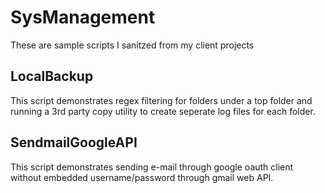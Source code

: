 # SysManagement
These are sample scripts I sanitzed from my client projects

## LocalBackup
This script demonstrates regex filtering for folders under a top folder and running a 3rd party copy utility to create seperate log files for each folder.

## SendmailGoogleAPI
This script demonstrates sending e-mail through google oauth client without embedded username/password through gmail web API.  